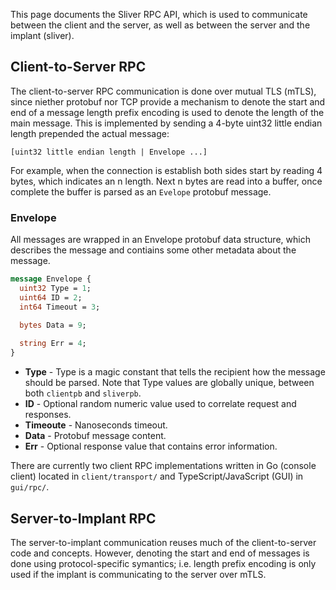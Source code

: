 This page documents the Sliver RPC API, which is used to communicate between the client and the server, as well as between the server and the implant (sliver).

## Client-to-Server RPC

The client-to-server RPC communication is done over mutual TLS (mTLS), since niether protobuf nor TCP provide a mechanism to denote the start and end of a message length prefix encoding is used to denote the length of the main message. This is implemented by sending a 4-byte uint32 little endian length prepended the actual message:

`[uint32 little endian length | Envelope ...]`

For example, when the connection is establish both sides start by reading 4 bytes, which indicates an n length. Next n bytes are read into a buffer, once complete the buffer is parsed as an `Evelope` protobuf message.

### Envelope

All messages are wrapped in an Envelope protobuf data structure, which describes the message and contiains some other metadata about the message.

```protobuf
message Envelope {
  uint32 Type = 1;
  uint64 ID = 2;
  int64 Timeout = 3;
  
  bytes Data = 9;

  string Err = 4;
}
```

* __Type__ - Type is a magic constant that tells the recipient how the message should be parsed. Note that Type values are globally unique, between both `clientpb` and `sliverpb`.
* __ID__ - Optional random numeric value used to correlate request and responses.
* __Timeoute__ - Nanoseconds timeout.
* __Data__ - Protobuf message content.
* __Err__ - Optional response value that contains error information.

There are currently two client RPC implementations written in Go (console client) located in `client/transport/` and TypeScript/JavaScript (GUI) in `gui/rpc/`.

## Server-to-Implant RPC

The server-to-implant communication reuses much of the client-to-server code and concepts. However, denoting the start and end of messages is done using protocol-specific symantics; i.e. length prefix encoding is only used if the implant is communicating to the server over mTLS.





